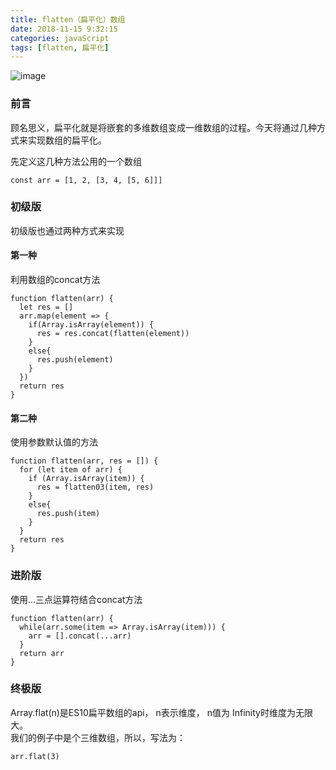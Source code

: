 ```yaml
---
title: flatten（扁平化）数组
date: 2018-11-15 9:32:15
categories: javaScript
tags: [flatten, 扁平化]
---
```

![image](http://ppvq158m9.bkt.clouddn.com/bg02.png)
<!-- more -->
### 前言
顾名思义，扁平化就是将嵌套的多维数组变成一维数组的过程。今天将通过几种方式来实现数组的扁平化。

先定义这几种方法公用的一个数组

```
const arr = [1, 2, [3, 4, [5, 6]]]
```

### 初级版
初级版也通过两种方式来实现
#### 第一种
利用数组的concat方法

```
function flatten(arr) {
  let res = []  
  arr.map(element => {
    if(Array.isArray(element)) {
      res = res.concat(flatten(element))
    }
    else{
      res.push(element)
    }
  })
  return res
}
```
#### 第二种
使用参数默认值的方法

```
function flatten(arr, res = []) {
  for (let item of arr) {
    if (Array.isArray(item)) {
      res = flatten03(item, res)      
    }
    else{
      res.push(item)        
    }
  }
  return res
}
```
### 进阶版
使用...三点运算符结合concat方法

```
function flatten(arr) {
  while(arr.some(item => Array.isArray(item))) {
    arr = [].concat(...arr)
  }
  return arr
}
```
### 终极版
Array.flat(n)是ES10扁平数组的api， n表示维度， n值为 Infinity时维度为无限大。  
我们的例子中是个三维数组，所以，写法为：
```
arr.flat(3)
```
